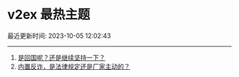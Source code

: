 # v2ex 最热主题

最近更新时间: 2023-10-05 12:02:43

--- 
1. [是回国呢？还是继续坚持一下？](https://www.v2ex.com/t/978953) 
2. [内置反诈，是法律规定还是厂家主动的？](https://www.v2ex.com/t/978952) 
